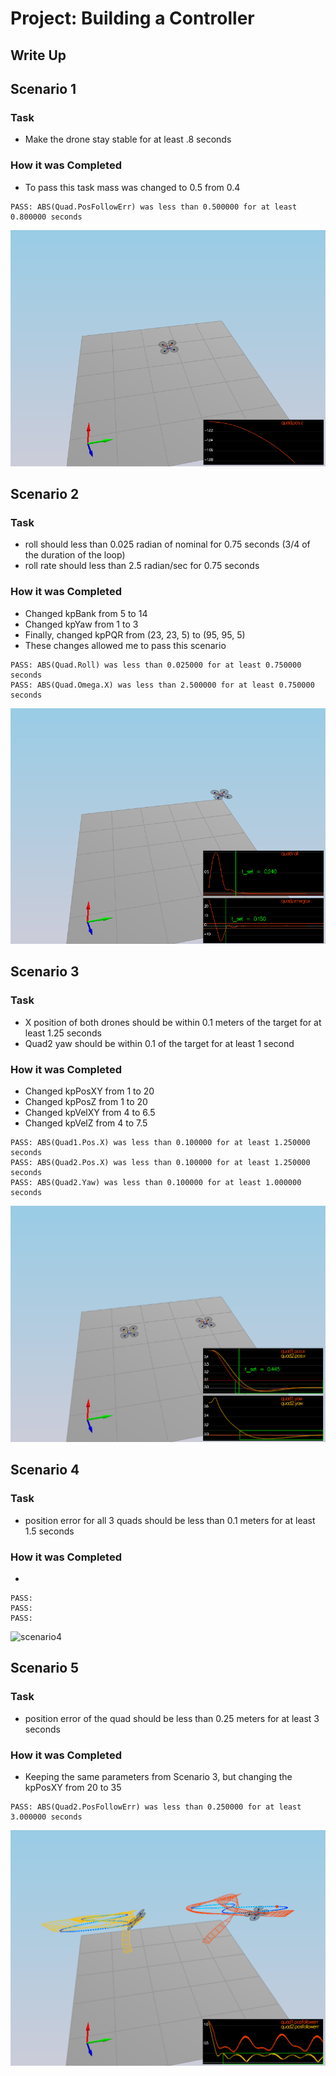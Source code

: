 # Project: Building a Controller
## Write Up

## Scenario 1

### Task

- Make the drone stay stable for at least .8 seconds
    
### How it was Completed

- To pass this task mass was changed to 0.5 from 0.4

```
PASS: ABS(Quad.PosFollowErr) was less than 0.500000 for at least 0.800000 seconds
```

![scenario1](scenario1.png)

## Scenario 2

### Task

- roll should less than 0.025 radian of nominal for 0.75 seconds (3/4 of the duration of the loop)
- roll rate should less than 2.5 radian/sec for 0.75 seconds

### How it was Completed

- Changed kpBank from 5 to 14
- Changed kpYaw from 1 to 3
- Finally, changed kpPQR from (23, 23, 5) to (95, 95, 5)
- These changes allowed me to pass this scenario

```
PASS: ABS(Quad.Roll) was less than 0.025000 for at least 0.750000 seconds
PASS: ABS(Quad.Omega.X) was less than 2.500000 for at least 0.750000 seconds
```

![scenario2](scenario2.png)

## Scenario 3

### Task

- X position of both drones should be within 0.1 meters of the target for at least 1.25 seconds
- Quad2 yaw should be within 0.1 of the target for at least 1 second

### How it was Completed

- Changed kpPosXY from 1 to 20
- Changed kpPosZ from 1 to 20
- Changed kpVelXY from 4 to 6.5
- Changed kpVelZ from 4 to 7.5

```
PASS: ABS(Quad1.Pos.X) was less than 0.100000 for at least 1.250000 seconds
PASS: ABS(Quad2.Pos.X) was less than 0.100000 for at least 1.250000 seconds
PASS: ABS(Quad2.Yaw) was less than 0.100000 for at least 1.000000 seconds
```

![scenario3](scenario3.png)

## Scenario 4

### Task

- position error for all 3 quads should be less than 0.1 meters for at least 1.5 seconds
    
### How it was Completed

- 

```
PASS:
PASS:
PASS:
```

![scenario4](scenario4.png)

## Scenario 5

### Task

- position error of the quad should be less than 0.25 meters for at least 3 seconds
    
### How it was Completed

- Keeping the same parameters from Scenario 3, but changing the kpPosXY from 20 to 35

```
PASS: ABS(Quad2.PosFollowErr) was less than 0.250000 for at least 3.000000 seconds
```

![scenario5](scenario5.png)